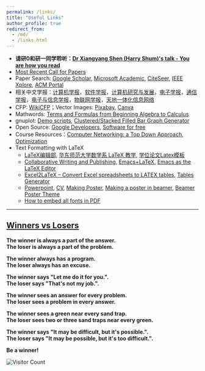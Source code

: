 ```yaml
---
permalink: /links/
title: "Useful Links"
author_profile: true
redirect_from: 
  - /md/
  - /links.html
---
```




- **请研0和研一同学聆听：[Dr Xiangyang Shen (Harry Shum)'s talk - You are how you read](https://v.qq.com/x/page/e09683rw0pj.html)**
- [Most Recent Call for Papers](http://call.grid.hust.edu.cn/call/)
- Paper Search:   [Google Scholar](https://scholar.google.com/), [Microsoft Academic](https://academic.microsoft.com/), [CiteSeer](http://citeseer.ist.psu.edu/cis), [IEEE Xplore](http://ieeexplore.ieee.org/), [ACM Portal](http://dl.acm.org/)
- 相关中文学报：[计算机学报](http://cjc.ict.ac.cn/)，[软件学报](http://www.jos.org.cn/jos/ch/index.aspx)，[计算机研究与发展](https://crad.ict.ac.cn/CN/1000-1239/home.shtml)，[电子学报](http://www.ejournal.org.cn/CN/volumn/current.shtml)，[通信学报]()，[电子与信息学报](http://www.infocomm-journal.com/txxb/CN/1000-436X/home.shtml)，[物联网学报](http://www.infocomm-journal.com/wlw/CN/2096-3750/home.shtml)，[天地一体化信息网络](http://www.infocomm-journal.com/sigin/CN/2096-8930/home.shtml)
- CFP:  [WikiCFP](http://www.wikicfp.com/cfp/home)；Vector Images: [Pixabay](https://pixabay.com/), [Canva](https://www.canva.com/zh_cn/) 
- Mathwords:  [Terms and Formulas from Beginning Algebra to Calculus](http://www.mathwords.com/)
- gnuplot: [Demo scripts](http://gnuplot.sourceforge.net/demo/), [Clustered/Stacked Filled Bar Graph Generator](http://www.burningcutlery.com/derek/bargraph/) 
- Open Source: [Google Developers](https://developers.google.com/open-source/),  [Software for free](https://sourceforge.net/)
- Course Resources：[Computer Networking: a Top Down Approach](https://gaia.cs.umass.edu/kurose_ross/index.html), [Optimization](http://bicmr.pku.edu.cn/~wenzw/optbook.html)
- Text Formatting with LaTeX
  - [LaTeX编辑部](http://zzg34b.w3.c361.com/index.htm), [华东师范大学数学系 LaTeX 教学](http://math.ecnu.edu.cn/~latex/), [学位论文Latex模板](https://code.google.com/p/scutthesis/wiki/latex_template_list)
  - [Collaborative Writing and Publishing](https://www.overleaf.com/), [Emacs+LaTeX](http://cs2.swfc.edu.cn/~wx672/lecture_notes/linux/latex/latex_tutorial.html), [Emacs as the LaTeX Editor](http://piotrkazmierczak.com/2010/emacs-as-the-ultimate-latex-editor/)
  - [Ex­cel2LaTeX – Con­vert Ex­cel spread­sheets to LATEX ta­bles](https://www.ctan.org/tex-archive/support/excel2latex/), [Tables Generator](http://www.tablesgenerator.com/)
  - [Powerpoint](http://www.latextemplates.com/template/beamer-presentation), [CV](http://www.latextemplates.com/cat/curricula-vitae), [Making Poster](http://www.latextemplates.com/cat/curricula-vitae), [Making a poster in beamer](http://robjhyndman.com/hyndsight/beamer-poster/), [Beamer Poster Theme](http://www.shawnlankton.com/2008/06/latex-beamer-poster-theme-and-template/)
  - [How to embed all fonts in PDF](https://sites.google.com/site/xyzliwen/resource/embed_font_ieee_pdf_explore)

------
## [**Winners vs Losers**](http://h-a-s.org/tombaird/winners_vs_losers.htm)

**The winner is always a part of the answer.**<br/>
**The loser is always a part of the problem.**

**The winner always has a program.**<br/>
**The loser always has an excuse.**

**The winner says "Let me do it for you.".**<br/>
**The loser says "That's not my job.".**

**The winner sees an answer for every problem.**<br/>
**The loser sees a problem in every answer.**

**The winner sees a green near every sand trap.**<br/>
**The loser sees two or three sand traps near every green.**

**The winner says "It may be difficult, but it's possible.".**<br/>
**The loser says "It may be possible, but it's too difficult.".**

**Be a winner!**

![Visitor Count](https://profile-counter.glitch.me/shen-hang/count.svg)
